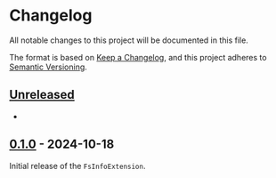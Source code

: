 <!--
Copyright (C) Nitrokey GmbH
SPDX-License-Identifier: CC0-1.0
-->

# Changelog
All notable changes to this project will be documented in this file.

The format is based on [Keep a Changelog](https://keepachangelog.com/en/1.0.0/),
and this project adheres to [Semantic Versioning](https://semver.org/spec/v2.0.0.html).

## [Unreleased][]

[Unreleased]: https://github.com/trussed-dev/trussed-staging/compare/fs-info-v0.1.0...HEAD

-

## [0.1.0][] - 2024-10-18

[0.1.0]: https://github.com/Nitrokey/trussed-staging/releases/tag/fs-info-v0.1.0

Initial release of the `FsInfoExtension`.
